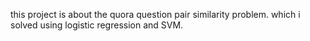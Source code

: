 this project is about the quora question pair similarity problem.
which i solved using logistic regression and SVM.

